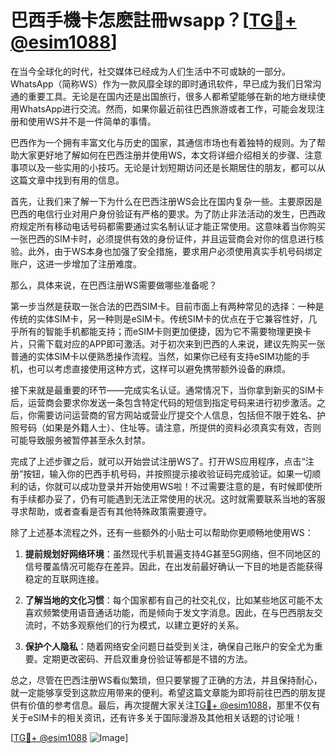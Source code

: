 # 巴西手機卡怎麽註冊wsapp？[[TG💪+ @esim1088](https://t.me/s/esim1088)]

在当今全球化的时代，社交媒体已经成为人们生活中不可或缺的一部分。WhatsApp（简称WS）作为一款风靡全球的即时通讯软件，早已成为我们日常沟通的重要工具。无论是在国内还是出国旅行，很多人都希望能够在新的地方继续使用WhatsApp进行交流。然而，如果你最近前往巴西旅游或者工作，可能会发现注册和使用WS并不是一件简单的事情。

巴西作为一个拥有丰富文化与历史的国家，其通信市场也有着独特的规则。为了帮助大家更好地了解如何在巴西注册并使用WS，本文将详细介绍相关的步骤、注意事项以及一些实用的小技巧。无论是计划短期访问还是长期居住的朋友，都可以从这篇文章中找到有用的信息。

首先，让我们来了解一下为什么在巴西注册WS会比在国内复杂一些。主要原因是巴西的电信行业对用户身份验证有严格的要求。为了防止非法活动的发生，巴西政府规定所有移动电话号码都需要通过实名制认证才能正常使用。这意味着当你购买一张巴西的SIM卡时，必须提供有效的身份证件，并且运营商会对你的信息进行核验。此外，由于WS本身也加强了安全措施，要求用户必须使用真实手机号码绑定账户，这进一步增加了注册难度。

那么，具体来说，在巴西注册WS需要做哪些准备呢？

第一步当然是获取一张合法的巴西SIM卡。目前市面上有两种常见的选择：一种是传统的实体SIM卡，另一种则是eSIM卡。传统SIM卡的优点在于它兼容性好，几乎所有的智能手机都能支持；而eSIM卡则更加便捷，因为它不需要物理更换卡片，只需下载对应的APP即可激活。对于初次来到巴西的人来说，建议先购买一张普通的实体SIM卡以便熟悉操作流程。当然，如果你已经有支持eSIM功能的手机，也可以考虑直接使用这种方式，这样可以避免携带额外设备的麻烦。

接下来就是最重要的环节——完成实名认证。通常情况下，当你拿到新买的SIM卡后，运营商会要求你发送一条包含特定代码的短信到指定号码来进行初步激活。之后，你需要访问运营商的官方网站或营业厅提交个人信息，包括但不限于姓名、护照号码（如果是外籍人士）、住址等。请注意，所提供的资料必须真实有效，否则可能导致服务被暂停甚至永久封禁。

完成了上述步骤之后，就可以开始尝试注册WS了。打开WS应用程序，点击“注册”按钮，输入你的巴西手机号码，并按照提示接收验证码完成验证。如果一切顺利的话，你就可以成功登录并开始使用WS啦！不过需要注意的是，有时候即使所有手续都办妥了，仍有可能遇到无法正常使用的状况。这时就需要联系当地的客服寻求帮助，或者查看是否有其他特殊政策需要遵守。

除了上述基本流程之外，还有一些额外的小贴士可以帮助你更顺畅地使用WS：

1. **提前规划好网络环境**：虽然现代手机普遍支持4G甚至5G网络，但不同地区的信号覆盖情况可能存在差异。因此，在出发前最好确认一下目的地是否能获得稳定的互联网连接。
   
2. **了解当地的文化习惯**：每个国家都有自己的社交礼仪，比如某些地区可能不太喜欢频繁使用语音通话功能，而是倾向于发文字消息。因此，在与巴西朋友交流时，不妨多观察他们的行为模式，以建立更好的关系。

3. **保护个人隐私**：随着网络安全问题日益受到关注，确保自己账户的安全尤为重要。定期更改密码、开启双重身份验证等都是不错的方法。

总之，尽管在巴西注册WS看似繁琐，但只要掌握了正确的方法，并且保持耐心，就一定能够享受到这款应用带来的便利。希望这篇文章能为即将前往巴西的朋友提供有价值的参考信息。最后，再次提醒大家关注[TG💪+ @esim1088](https://t.me/s/esim1088)，那里不仅有关于eSIM卡的相关资讯，还有许多关于国际漫游及其他相关话题的讨论哦！

[[TG💪+ @esim1088](https://t.me/s/esim1088) ![Image](https://i.postimg.cc/4NQfJmqS/Snipaste-2025-05-13-00-14-12.png)]